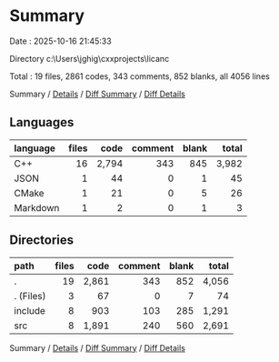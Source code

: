 # Summary

Date : 2025-10-16 21:45:33

Directory c:\\Users\\jghig\\cxxprojects\\licanc

Total : 19 files,  2861 codes, 343 comments, 852 blanks, all 4056 lines

Summary / [Details](details.md) / [Diff Summary](diff.md) / [Diff Details](diff-details.md)

## Languages
| language | files | code | comment | blank | total |
| :--- | ---: | ---: | ---: | ---: | ---: |
| C++ | 16 | 2,794 | 343 | 845 | 3,982 |
| JSON | 1 | 44 | 0 | 1 | 45 |
| CMake | 1 | 21 | 0 | 5 | 26 |
| Markdown | 1 | 2 | 0 | 1 | 3 |

## Directories
| path | files | code | comment | blank | total |
| :--- | ---: | ---: | ---: | ---: | ---: |
| . | 19 | 2,861 | 343 | 852 | 4,056 |
| . (Files) | 3 | 67 | 0 | 7 | 74 |
| include | 8 | 903 | 103 | 285 | 1,291 |
| src | 8 | 1,891 | 240 | 560 | 2,691 |

Summary / [Details](details.md) / [Diff Summary](diff.md) / [Diff Details](diff-details.md)